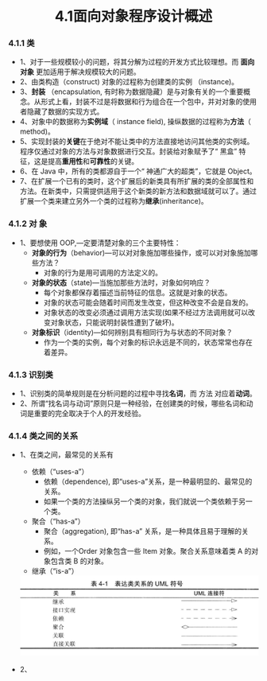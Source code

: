 <div align=center><h1>4.1面向对象程序设计概述</h1></div>

### 4.1.1 类

* 1、对于一些规模较小的问题，将其分解为过程的开发方式比较理想。而 **面向对象** 更加适用于解决规模较大的问题。
* 2、由类构造（construct) 对象的过程称为创建类的实例 （instance)。
* 3、**封装** （encapsulation, 有时称为数据隐藏）是与对象有关的一个重要概念。从形式上看，封装不过是将数据和行为组合在一个包中，并对对象的使用者隐藏了数据的实现方式。
* 4、对象中的数据称为**实例域**（ instance field), 操纵数据的过程称为**方法**（ method)。
* 5、实现封装的**关键**在于绝对不能让类中的方法直接地访问其他类的实例域。程序仅通过对象的方法与对象数据进行交互。封装给对象赋予了“ 黑盒” 特征，这是提高**重用性**和**可靠性**的关键。
* 6、在 Java 中，所有的类都源自于一个“ 神通广大的超类”，它就是 Object。
* 7、在扩展一个已有的类时，这个扩展后的新类具有所扩展的类的全部属性和方法。在新类中，只需提供适用于这个新类的新方法和数据域就可以了。通过扩展一个类来建立另外一个类的过程称为**继承**(inheritance)。

### 4.1.2 对 象

* 1、要想使用 OOP,—定要清楚对象的三个主要特性：
	* **对象的行为**（behavior)—可以对对象施加哪些操作，或可以对对象施加哪些方法？
		* 对象的行为是用可调用的方法定义的。
	* **对象的状态**（state)—当施加那些方法时，对象如何响应？
		* 每个对象都保存着描述当前特征的信息。这就是对象的状态。
		* 对象的状态可能会随着时间而发生改变，但这种改变不会是自发的。
		* 对象状态的改变必须通过调用方法实现(如果不经过方法调用就可以改变对象状态，只能说明封装性遭到了破坏)。
	* **对象标识**（identity)—如何辨别具有相同行为与状态的不同对象？
		* 作为一个类的实例，每个对象的标识永远是不同的，状态常常也存在着差异。

### 4.1.3 识别类

* 1、识别类的简单规则是在分析问题的过程中寻找**名词**，而 方法 对应着**动词**。
* 2、所谓“找名词与动词”原则只是一种经验，在创建类的时候，哪些名词和动词是重要的完全取决于个人的开发经验。

### 4.1.4 类之间的关系

* 1、在类之间，最常见的关系有
	* 依赖（“uses-a”）
		* 依赖（dependence), 即“uses-a”关系，是一种最明显的、最常见的关系。
		* 如果一个类的方法操纵另一个类的对象，我们就说一个类依赖于另一个类。
	* 聚合（“has-a”）
		* 聚合（aggregation), 即“has-a” 关系，是一种具体且易于理解的关系。
		* 例如，一个Order 对象包含一些 Item 对象。聚合关系意味着类 A 的对象包含类 B 的对象。
	* 继承（“is-a”）

  <div align="center"><img src="./img/001.png"/></div>
* 2、